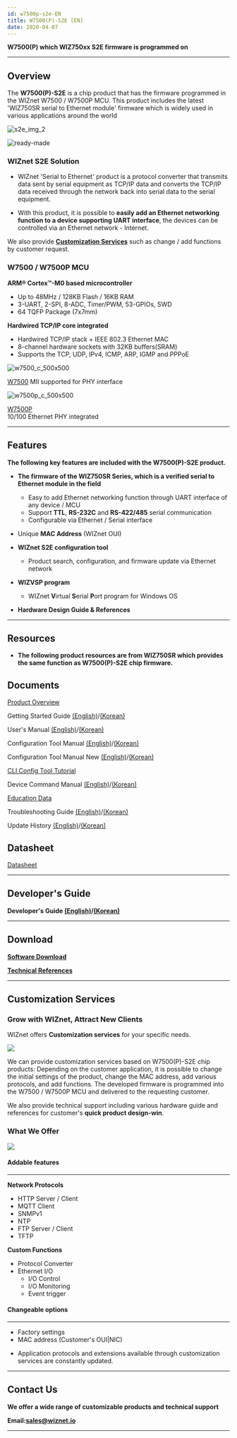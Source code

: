 ```yaml
---
id: w7500p-s2e-EN
title: W7500(P)-S2E [EN]
date: 2020-04-07
---
```


**W7500(P) which WIZ750xx S2E firmware is programmed on**

-----

## Overview

The **W7500(P)-S2E** is a chip product that has the firmware programmed
in the WIZnet W7500 / W7500P MCU. This product includes the latest
'WIZ750SR serial to Ethernet module' firmware which is widely used in various
applications around the world

![s2e_img_2](/img/products/w7500-s2e/s2e_img_2.png)

![ready-made](/img/products/w7500-s2e/ready-made.png)

### WIZnet S2E Solution

  - WIZnet 'Serial to Ethernet' product is a protocol converter that
    transmits data sent by serial equipment as TCP/IP data and converts
    the TCP/IP data received through the network back into serial data
    to the serial equipment.



  - With this product, it is possible to **easily add an Ethernet
    networking function to a device supporting UART interface**, the
    devices can be controlled via an Ethernet network - Internet.

 We also provide **[Customization Services](#customization-services)** such as change / add functions by customer request.

### W7500 / W7500P MCU

**ARM® Cortex™-M0 based microcontroller**

  - Up to 48MHz / 128KB Flash / 16KB RAM
  - 3-UART, 2-SPI, 8-ADC, Timer/PWM, 53-GPIOs, SWD
  - 64 TQFP Package (7x7mm)

**Hardwired TCP/IP core integrated**

  - Hardwired TCP/IP stack + IEEE 802.3 Ethernet MAC
  - 8-channel hardware sockets with 32KB buffers(SRAM)
  - Supports the TCP, UDP, IPv4, ICMP, ARP, IGMP and PPPoE

 
![w7500_c_500x500](/img/products/w7500-s2e/w7500_c_500x500.png)

[W7500](./../../iMCU/W7500/Overview.md) 
MII supported for PHY interface 

![w7500p_c_500x500](/img/products/w7500-s2e/w7500p_c_500x500.png)

[W7500P](./../../iMCU/W7500P/Overview.md)  
10/100 Ethernet PHY integrated

-----

## Features

**The following key features are included with the W7500(P)-S2E
product.**

  - **The firmware of the WIZ750SR Series, which is a verified serial to
    Ethernet module in the field**
      - Easy to add Ethernet networking function through UART interface
        of any device / MCU
      - Support **TTL**, **RS-232C** and **RS-422/485** serial
        communication
      - Configurable via Ethernet / Serial interface



  - Unique **MAC Address** (WIZnet OUI)



  - **WIZnet S2E configuration tool**
      - Product search, configuration, and firmware update via Ethernet
        network



  - **WIZVSP program**
      - WIZnet **V**irtual **S**erial **P**ort program for Windows OS



  - **Hardware Design Guide & References**

-----

## Resources

  - **The following product resources are from WIZ750SR which provides
    the same function as W7500(P)-S2E chip firmware.**


## Documents

[Product Overview](/Product/Modules/Serial-to-Ethernet-Module/WIZ750SR/WIZ750SR.mdx)

Getting Started Guide [(English)](/Product/Modules/Serial-to-Ethernet-Module/WIZ750SR/Getting-Started-EN.md)/[(Korean)](/Product/Modules/Serial-to-Ethernet-Module/WIZ750SR/Getting-Started-KO.md)

User's Manual [(English)](/Product/Modules/Serial-to-Ethernet-Module/WIZ750SR/Users-Manual-EN.mdx)/[(Korean)](/Product/Modules/Serial-to-Ethernet-Module/WIZ750SR/Users-Manual-KO.mdx)

Configuration Tool Manual [(English)](/Product/Modules/Serial-to-Ethernet-Module/WIZ750SR/Configuration-Tool-Manual-EN.md)/[(Korean)](/Product/Modules/Serial-to-Ethernet-Module/WIZ750SR/Configuration-Tool-Manual-KO.md)

Configuration Tool Manual New [(English)](/Product/Modules/Serial-to-Ethernet-Module/WIZ750SR/Configuration-Tool-Manual-New-EN.mdx)/[(Korean)](/Product/Modules/Serial-to-Ethernet-Module/WIZ750SR/Configuration-Tool-Manual-New-KO.mdx)

[CLI Config Tool Tutorial](/Product/Modules/Serial-to-Ethernet-Module/WIZ750SR/CLI-Config-Tool-Tutorial/CLI-Config-Tool-Tutorial.mdx)

Device Command Manual [(English)](/Product/Modules/Serial-to-Ethernet-Module/WIZ750SR/Command-Manual-EN.md)/[(Korean)](/Product/Modules/Serial-to-Ethernet-Module/WIZ750SR/Command-Manual-KO.md)

[Education Data](/Product/Modules/Serial-to-Ethernet-Module/WIZ750SR/Education-Data.md)

Troubleshooting Guide [(English)](/Product/Modules/Serial-to-Ethernet-Module/WIZ750SR/Trouble-Shooting-EN.mdx)/[(Korean)](/Product/Modules/Serial-to-Ethernet-Module/WIZ750SR/Trouble-Shooting-KO.mdx)

Update History [(English)](/Product/Modules/Serial-to-Ethernet-Module/WIZ750SR/Series-Update-History-EN.md)/[(Korean)](/Product/Modules/Serial-to-Ethernet-Module/WIZ750SR/Series-Update-History-KO.md)


## Datasheet

[Datasheet](/Product/Modules/Serial-to-Ethernet-Module/WIZ750SR/Datasheet.md)

-----

## Developer's Guide

**Developer's Guide [(English)](/Product/Modules/Serial-to-Ethernet-Module/WIZ750SR/Developers-Guide-EN.mdx)/[(Korean)](/Product/Modules/Serial-to-Ethernet-Module/WIZ750SR/Developers-Guide-KO.mdx)**

-----

## Download

**[Software Download](/Product/Modules/Serial-to-Ethernet-Module/WIZ750SR/Download.mdx)**

**[Technical References](/Product/Modules/Serial-to-Ethernet-Module/WIZ750SR/Technical-References.md)**

-----

## Customization Services

### Grow with WIZnet, Attract New Clients

WIZnet offers **Customization services** for your specific needs.

![](/img/products/w7500-s2e/wiznet-partners_relationship.png)

We can provide customization services based on W7500(P)-S2E chip
products: Depending on the customer application, it is possible to
change the initial settings of the product, change the MAC address, add
various protocols, and add functions. The developed firmware is
programmed into the W7500 / W7500P MCU and delivered to the requesting
customer.

We also provide technical support including various hardware guide and
references for customer's **quick product design-win**.

  

### What We Offer

![](/img/products/w7500-s2e/what-we-offer.png)


#### Addable features

-----

**Network Protocols**

  - HTTP Server / Client
  - MQTT Client
  - SNMPv1
  - NTP
  - FTP Server / Client
  - TFTP

**Custom Functions**

  - Protocol Converter
  - Ethernet I/O
      - I/O Control
      - I/O Monitoring
      - Event trigger
      

#### Changeable options

-----

  - Factory settings
  - MAC address (Customer's OUI|NIC)

* Application protocols and extensions available through customization
services are constantly updated.

-----

## Contact Us

**We offer a wide range of customizable products and technical support**

  
**Email:[sales@wiznet.io](mailto:sales@wiznet.io)**


-----
